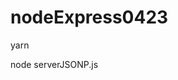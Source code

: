 # nodeExpress0423
<!-- 1、装依赖包 -->
yarn
<!-- 2、启node服务 -->
node serverJSONP.js
<!-- 3、打开index.html -->
